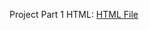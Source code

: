 Project Part 1 HTML: [HTML File](https://github.com/BU-IE-423/fall-23-elifavccii/blob/main/IE%20423_Project_Part1_html.html)
